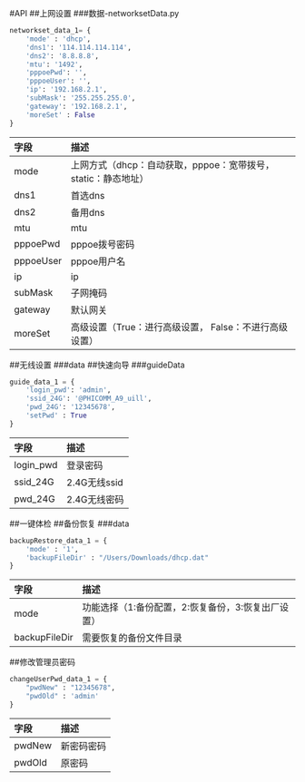 #API
##上网设置
###数据-networksetData.py
```python
networkset_data_1= {
	'mode' : 'dhcp',
	'dns1': '114.114.114.114',
	'dns2': '8.8.8.8',
	'mtu': '1492',
	'pppoePwd': '',
	'pppoeUser': '',
	'ip': '192.168.2.1',
	'subMask': '255.255.255.0',
	'gateway': '192.168.2.1',
	'moreSet' : False
}
```
| 字段		| 描述
| :-------	| :---------- 
|mode		| 上网方式（dhcp：自动获取，pppoe：宽带拨号，static：静态地址）
|dns1		|首选dns
|dns2		|备用dns
|mtu		|mtu
|pppoePwd 	|pppoe拨号密码
|pppoeUser	|pppoe用户名
|ip			|ip
|subMask	|子网掩码
|gateway	|默认网关
|moreSet	|高级设置（True：进行高级设置， False：不进行高级设置）


##无线设置
###data
##快速向导
###guideData
```python
guide_data_1 = {
	'login_pwd': 'admin',
	'ssid_24G': '@PHICOMM_A9_uill',
	'pwd_24G': '12345678',
	'setPwd' : True
}
```
| 字段			| 描述
| :----------	| :---------- 
|login_pwd		| 登录密码
|ssid_24G		|2.4G无线ssid
|pwd_24G		|2.4G无线密码

##一键体检
##备份恢复
###data
```python
backupRestore_data_1 = {
	'mode' : '1',
	'backupFileDir' : "/Users/Downloads/dhcp.dat"
}
```
|	字段			| 描述
| :-------------| :---------- 
|mode			|功能选择（1:备份配置，2:恢复备份，3:恢复出厂设置）
|backupFileDir	|需要恢复的备份文件目录

##修改管理员密码
```python
changeUserPwd_data_1 = {
	"pwdNew" : "12345678",
	"pwdOld" : 'admin'
}
```
| 字段      	| 描述 
| :---------| :---------------
|pwdNew		|新密码密码
|pwdOld		|原密码